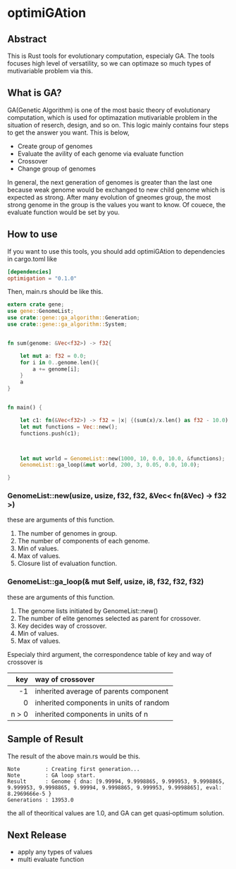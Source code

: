 # optimiGAtion

## Abstract

This is Rust tools for evolutionary computation, especialy GA. The tools focuses high level of versatility, so we can optimaze so much types of mutivariable problem via this.

## What is GA?

GA(Genetic Algorithm) is one of the most basic theory of evolutionary computation, which is used for optimazation mutivariable problem in the situation of reserch, design, and so on. This logic mainly contains four steps to get the answer you want. This is below,

- Create group of genomes
- Evaluate the avility of each genome via evaluate function
- Crossover
- Change group of genomes

In general, the next generation of genomes is greater than the last one because weak genome would be exchanged to new child genome which is expected as strong. After many evolution of gneomes group, the most strong genome in the group is the values you want to know. Of couece, the evaluate function would be set by you.

## How to use

If you want to use this tools, you should add optimiGAtion to dependencies in cargo.toml like

```Cargo.toml
[dependencies]
optimigation = "0.1.0"
```

Then, main.rs should be like this.

```main.rs
extern crate gene;
use gene::GenomeList;
use crate::gene::ga_algorithm::Generation;
use crate::gene::ga_algorithm::System;


fn sum(genome: &Vec<f32>) -> f32{

    let mut a: f32 = 0.0;
    for i in 0..genome.len(){
        a += genome[i];
    }
    a
}


fn main() {

    let c1: fn(&Vec<f32>) -> f32 = |x| {(sum(x)/x.len() as f32 - 10.0).abs()};
    let mut functions = Vec::new();
    functions.push(c1);



    let mut world = GenomeList::new(1000, 10, 0.0, 10.0, &functions);               // initiating group of genome.
    GenomeList::ga_loop(&mut world, 200, 3, 0.05, 0.0, 10.0);                       // starting GA loop.

}
```

### GenomeList::new(usize, usize, f32, f32, &Vec< fn(&Vec) -> f32 >)

  these are arguments of this function.

1. The number of genomes in group.
2. The number of components of each genome.
3. Min of values.
4. Max of values.
5. Closure list of evaluation function.

### GenomeList::ga_loop(& mut Self, usize, i8, f32, f32, f32)

  these are arguments of this function.

1. The genome lists initiated by GenomeList::new()
2. The number of elite genomes selected as parent for crossover.
3. Key decides way of crossover.
4. Min of values.
5. Max of values.

Especialy third argument, the correspondence table of key and way of crossover is

|   key | way of crossover                        |
| ----: | :-------------------------------------- |
|    -1 | inherited average of parents component  |
|     0 | inherited components in units of random |
| n > 0 | inherited components in units of n      |

## Sample of Result

The result of the above main.rs would be this.

```
Note        : Creating first generation...
Note        : GA loop start.
Result      : Genome { dna: [9.99994, 9.9998865, 9.999953, 9.9998865, 9.999953, 9.9998865, 9.99994, 9.9998865, 9.999953, 9.9998865], eval: 8.2969666e-5 }
Generations : 13953.0
```

the all of theoritical values are 1.0, and GA can get quasi‐optimum solution.

## Next Release

- apply any types of values
- multi evaluate function

